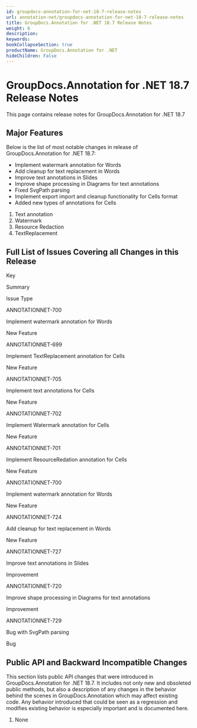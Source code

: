 ```yaml
---
id: groupdocs-annotation-for-net-18-7-release-notes
url: annotation-net/groupdocs-annotation-for-net-18-7-release-notes
title: GroupDocs.Annotation for .NET 18.7 Release Notes
weight: 6
description: 
keywords: 
bookCollapseSection: true
productName: GroupDocs.Annotation for .NET
hideChildren: False
---
```


# GroupDocs.Annotation for .NET 18.7 Release Notes

This page contains release notes for GroupDocs.Annotation for .NET 18.7

## Major Features

Below is the list of most notable changes in release of GroupDocs.Annotation for .NET 18.7:

*   Implement watermark annotation for Words
*   Add cleanup for text replacement in Words
*   Improve text annotations in Slides
*   Improve shape processing in Diagrams for text annotations
*   Fixed SvgPath parsing
*   Implement export import and cleanup functionality for Cells format
*   Added new types of annotations for Cells

1.  Text annotation
2.  Watermark
3.  Resource Redaction
4.  TextReplacement

## Full List of Issues Covering all Changes in this Release

Key

Summary

Issue Type

ANNOTATIONNET-700

Implement watermark annotation for Words

New Feature

ANNOTATIONNET-699

Implement TextReplacement annotation for Cells

New Feature

ANNOTATIONNET-705

Implement text annotations for Cells

New Feature

ANNOTATIONNET-702

Implement Watermark annotation for Cells

New Feature

ANNOTATIONNET-701

Implement ResourceRedation annotation for Cells

New Feature

ANNOTATIONNET-700

Implement watermark annotation for Words

New Feature

ANNOTATIONNET-724

Add cleanup for text replacement in Words

New Feature

ANNOTATIONNET-727

Improve text annotations in Slides

Improvement

ANNOTATIONNET-720

Improve shape processing in Diagrams for text annotations

Improvement

ANNOTATIONNET-729

Bug with SvgPath parsing

Bug

## Public API and Backward Incompatible Changes

This section lists public API changes that were introduced in GroupDocs.Annotation for .NET 18.7. It includes not only new and obsoleted public methods, but also a description of any changes in the behavior behind the scenes in GroupDocs.Annotation which may affect existing code. Any behavior introduced that could be seen as a regression and modifies existing behavior is especially important and is documented here.

1.  None
